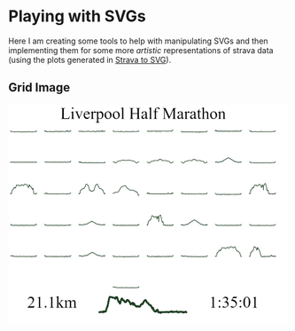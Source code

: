 # Playing with SVGs
Here I am creating some tools to help with manipulating SVGs and then implementing them for some more *artistic* representations of strava data (using the plots generated in [Strava to SVG](https://github.com/dajhutchinson/Strava_To_SVG)).

## Grid Image
![Grid Image](img/grid_example.PNG)
